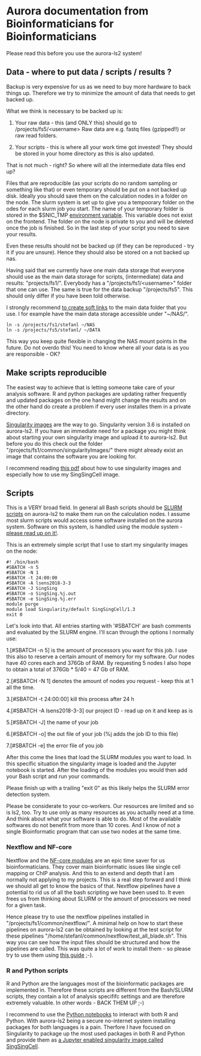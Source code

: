 # Aurora documentation from Bioinformaticians for Bioinformaticians

Please read this before you use the aurora-ls2 system!

## Data - where to put data / scripts / results ?

Backup is very expensive for us as we need to buy more hardware to back things up.
Therefore we try to minimize the amount of data that needs to get backed up.

What we think is necessary to be backed up is:

1. Your raw data - this (and ONLY this) should go to /projects/fs5/\<username\>
    Raw data are e.g. fastq files (gzipped!!) or raw read folders.

2. Your scripts - this is where all your work time got invested!
    They should be stored in your home directory as this is also updated.

That is not much - right? So where will all the intermediate data files end up?

Files that are reproducible (as your scripts do no random sampling or something like that) or even temporary should
be put on a not backed up disk. Ideally you should save them on the calculation nodes in a folder on the node.
The slurm system is set up to give you a tempoorary folder on the odes for each slurm job you start. The name of your temporary folder is stored in the $SNIC_TMP [environment variable](https://linuxize.com/post/how-to-set-and-list-environment-variables-in-linux/). This variable does not exist on the frontend. The folder on the node is private to you and will be deleted once the job is finished. So in the last step of your script you need to save your results.

Even these results should not be backed up (if they can be reproduced - try it if you are unsure). Hence they should also be stored on a not backed up nas.

Having said that we currently have one main data storage that everyone should use as the main data storage for scripts, (intermediate) data and results: "projects/fs1/". Everybody has a "/projects/fs1/\<username\>" folder that one can use. The same is true for the data backup "/projects/fs5". This should only differ if you have been told otherwise.

I strongly recommend [to create soft links](https://www.cyberciti.biz/faq/creating-soft-link-or-symbolic-link/) to the main data folder that you use. I for example have the main data storage accessible under "\~/NAS/". 
```
ln -s /projects/fs1/stefanl ~/NAS
ln -s /projects/fs5/stefanl/ ~/DATA
```
This way you keep quite flexible in changing the NAS mount points in the future.
Do not overdo this! You need to know where all your data is as you are responsible - OK?


## Make scripts reproducible

The easiest way to achieve that is letting someone take care of your analysis software.
R and python packages are updating rather frequently and updated packages on the one hand might change the results
and on the other hand do create a problem if every user installes them in a private directory.

[Singularity images](https://sylabs.io/guides/3.6/user-guide/quick_start.html) are the way to go.
Singularity version 3.6 is installed on aurora-ls2. If you have an immediate need for a package you might think about starting your own singularity image and upload it to aurora-ls2. But before you do this check out the folder "/projects/fs1/common/singularityImages/" there might already exist an image that contains the software you are looking for.

I recommend reading [this pdf](pdfs/HowToUseSingularityOnLsens2.pdf) about how to use singularity images and especially how to use my SingSingCell image.  

## Scripts

This is a VERY broad field. In general all Bash scripts should be [SLURM scripts](https://lunarc-documentation.readthedocs.io/en/latest/batch_system/) on aurora-ls2 to make them run on the calculation nodes. I assume most slurm scripts would access some software installed on the aurora system. Software on this system, is handled using the module system - [please read up on it!](https://lunarc-documentation.readthedocs.io/en/latest/aurora_modules/).

This is an extremely simple script that I use to start my singularity images on the node:
```
#! /bin/bash
#SBATCH -n 5
#SBATCH -N 1
#SBATCH -t 24:00:00
#SBATCH -A lsens2018-3-3
#SBATCH -J SingSing
#SBATCH -o SingSing.%j.out
#SBATCH -e SingSing.%j.err
module purge
module load Singularity/default SingSingCell/1.3 
exit 0
```
Let's look into that. All entries starting with '#SBATCH' are bash comments and evaluated by the SLURM engine.
I'll scan through the options I normally use: 

1.[#SBATCH -n 5] is the amount of processors you want for this job.
    I use this also to reserve a certain amount of memory for my software. Our nodes have 40 cores each and 376Gb of RAM.
    By requesting 5 nodes I also hope to obtain a total of 376Gb * 5/40 = 47 Gb of RAM.

2.[#SBATCH -N 1] denotes the amount of nodes you request - keep this at 1 all the time.

3.[#SBATCH -t 24:00:00] kill this process after 24 h

4.[#SBATCH -A lsens2018-3-3] our project ID - read up on it and keep as is

5.[#SBATCH -J] the name of your job

6.[#SBATCH -o] the out file of your job (%j adds the job ID to this file)

7.[#SBATCH -e] the error file of you job


After this come the lines that load the SLURM modules you want to load.
In this specific situation the singularity image is loaded and the Jupyter notebook is started.
After the loading of the modules you would then add your Bash script and run your commands.

Please finish up with a trailing "exit 0" as this likely helps the SLURM error detection system.

Please be considerate to your co-workers. Our resources are limited and so is ls2, too. Try to use only as many resources as you actually need at a time. And think about what your software is able to do. Most of the available softwares do not benefit from more than 10 cores. And I know of not a single Bioinformatic program that can use two nodes at the same time.

### Nextflow and NF-core

Nextflow and the [NF-core modules](https://nf-co.re/) are an epic time saver for us bioinformaticians. They cover main bioinformatic issues like single cell mapping or ChIP analysis. And this to an extend and depth that I am normally not applying to my projects.
This is a real step forward and I think we should all get to know the basics of that. Nextflow pipelines have a potential to rid us of all the bash scripting we have been used to. It even frees us from thinking about SLURM or the amount of processors we need for a given task. 

Hence please try to use the nextflow pipelines installed in "/projects/fs1/common/nextflow/". A minimal help on how to start these pipelines on aurora-ls2 can be obtained by looking at the test script for these pipelines "/home/stefanl/common/nextflow/test_all_blade.sh". This way you can see how the input files should be structured and how the pipelines are called. This was quite a lot of work to install them - so please try to use them using [this guide](pdfs/NextFlow_Pipelines_on_aurora_ls2.pdf) ;-).


### R and Python scripts

R and Python are the languages most of the bioinformatic packages are implemented in. Therefore these scripts are different from the Bash/SLURM scripts, they contain a lot of analysis specififc settings and are therefore extremely valuable.
In other words - BACK THEM UP ;-)

I recommend to use the [Python notebooks](https://jupyter.org/) to interact with both R and Python. With aurora-ls2 being a secure no-internet system installing packages for both languages is a pain. Therfore I have focused on Singularity to package up the most used packages in both R and Python and provide them as [a Jupyter enabled singularity image called SingSingCell](pdfs/HowToUseSingularityOnLsens2.pdf).


